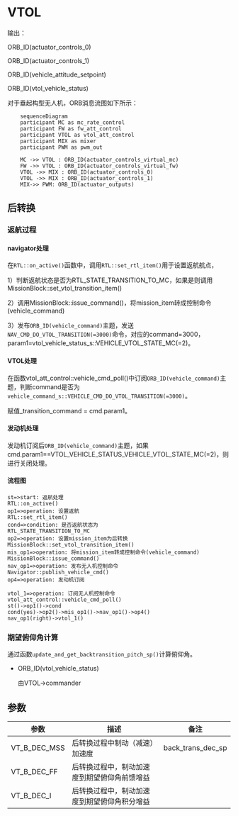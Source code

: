 # VTOL



输出：

ORB_ID(actuator_controls_0)

ORB_ID(actuator_controls_1)

ORB_ID(vehicle_attitude_setpoint)

ORB_ID(vtol_vehicle_status)



对于垂起构型无人机，ORB消息流图如下所示：

```mermaid
	sequenceDiagram
	participant MC as mc_rate_control
	participant FW as fw_att_control
	participant VTOL as vtol_att_control
	participant MIX as mixer
	participant PWM as pwm_out
	
	MC ->> VTOL : ORB_ID(actuator_controls_virtual_mc)
	FW ->> VTOL : ORB_ID(actuator_controls_virtual_fw)
	VTOL ->> MIX : ORB_ID(actuator_controls_0)
	VTOL ->> MIX : ORB_ID(actuator_controls_1)
	MIX->> PWM: ORB_ID(actuator_outputs)
```





## 后转换



### 返航过程

#### navigator处理

​		在`RTL::on_active()`函数中，调用`RTL::set_rtl_item()`用于设置返航航点，

1）判断返航状态是否为RTL_STATE_TRANSITION_TO_MC，如果是则调用MissionBlock::set_vtol_transition_item()

2）调用MissionBlock::issue_command()，将mission_item转成控制命令(vehicle_command)

3）发布`ORB_ID(vehicle_command)`主题，发送`NAV_CMD_DO_VTOL_TRANSITION(=3000)`命令，对应的command=3000，param1=vtol_vehicle_status_s::VEHICLE_VTOL_STATE_MC(=2)。



#### VTOL处理

在函数vtol_att_control::vehicle_cmd_poll()中订阅`ORB_ID(vehicle_command)`主题，判断command是否为`vehicle_command_s::VEHICLE_CMD_DO_VTOL_TRANSITION(=3000)`。

赋值_transition_command = cmd.param1。

#### 发动机处理

发动机订阅后`ORB_ID(vehicle_command)`主题，如果cmd.param1==VTOL_VEHICLE_STATUS_VEHICLE_VTOL_STATE_MC(=2)，则进行关闭处理。



#### 流程图

```flow
st=>start: 返航处理
RTL::on_active()
op1=>operation: 设置返航
RTL::set_rtl_item()
cond=>condition: 是否返航状态为
RTL_STATE_TRANSITION_TO_MC
op2=>operation: 设置mission_item为后转换
MissionBlock::set_vtol_transition_item()
mis_op1=>operation: 将mission_item转成控制命令(vehicle_command)
MissionBlock::issue_command()
nav_op1=>operation: 发布无人机控制命令
Navigator::publish_vehicle_cmd()
op4=>operation: 发动机订阅

vtol_1=>operation: 订阅无人机控制命令
vtol_att_control::vehicle_cmd_poll()
st()->op1()->cond
cond(yes)->op2()->mis_op1()->nav_op1()->op4()
nav_op1(right)->vtol_1()
```



### 期望俯仰角计算

通过函数`update_and_get_backtransition_pitch_sp()`计算俯仰角。







- ORB_ID(vtol_vehicle_status)

  由VTOL->commander

## 参数

| 参数         | 描述                                         | 备注              |
| ------------ | -------------------------------------------- | ----------------- |
| VT_B_DEC_MSS | 后转换过程中制动（减速）加速度               | back_trans_dec_sp |
| VT_B_DEC_FF  | 后转换过程中，制动加速度到期望俯仰角前馈增益 |                   |
| VT_B_DEC_I   | 后转换过程中，制动加速度到期望俯仰角积分增益 |                   |

